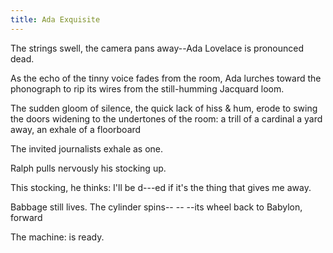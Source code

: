```yaml
---
title: Ada Exquisite
---
```

The strings swell, the camera pans away--Ada Lovelace is pronounced dead.

As the echo of the tinny voice fades from the room, Ada lurches toward the phonograph to rip its wires from the still-humming Jacquard loom.

The sudden gloom of silence, the quick lack of hiss & hum, erode to swing the doors widening to the undertones of the room: a trill of a cardinal a yard away, an exhale of a floorboard

The invited journalists exhale as one.

Ralph pulls nervously his stocking up.

This stocking, he thinks: I'll be d---ed if it's the thing that gives me away.

Babbage still lives. The cylinder spins-- -- --its wheel back to Babylon, forward

The machine: is ready.

